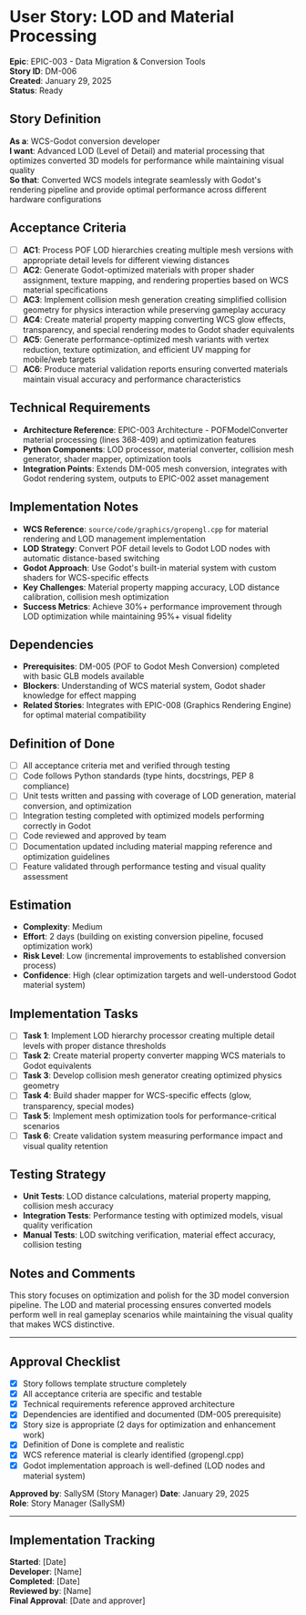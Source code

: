 # User Story: LOD and Material Processing

**Epic**: EPIC-003 - Data Migration & Conversion Tools  
**Story ID**: DM-006  
**Created**: January 29, 2025  
**Status**: Ready

## Story Definition
**As a**: WCS-Godot conversion developer  
**I want**: Advanced LOD (Level of Detail) and material processing that optimizes converted 3D models for performance while maintaining visual quality  
**So that**: Converted WCS models integrate seamlessly with Godot's rendering pipeline and provide optimal performance across different hardware configurations

## Acceptance Criteria
- [ ] **AC1**: Process POF LOD hierarchies creating multiple mesh versions with appropriate detail levels for different viewing distances
- [ ] **AC2**: Generate Godot-optimized materials with proper shader assignment, texture mapping, and rendering properties based on WCS material specifications
- [ ] **AC3**: Implement collision mesh generation creating simplified collision geometry for physics interaction while preserving gameplay accuracy
- [ ] **AC4**: Create material property mapping converting WCS glow effects, transparency, and special rendering modes to Godot shader equivalents
- [ ] **AC5**: Generate performance-optimized mesh variants with vertex reduction, texture optimization, and efficient UV mapping for mobile/web targets
- [ ] **AC6**: Produce material validation reports ensuring converted materials maintain visual accuracy and performance characteristics

## Technical Requirements
- **Architecture Reference**: EPIC-003 Architecture - POFModelConverter material processing (lines 368-409) and optimization features
- **Python Components**: LOD processor, material converter, collision mesh generator, shader mapper, optimization tools
- **Integration Points**: Extends DM-005 mesh conversion, integrates with Godot rendering system, outputs to EPIC-002 asset management

## Implementation Notes
- **WCS Reference**: `source/code/graphics/gropengl.cpp` for material rendering and LOD management implementation
- **LOD Strategy**: Convert POF detail levels to Godot LOD nodes with automatic distance-based switching
- **Godot Approach**: Use Godot's built-in material system with custom shaders for WCS-specific effects
- **Key Challenges**: Material property mapping accuracy, LOD distance calibration, collision mesh optimization
- **Success Metrics**: Achieve 30%+ performance improvement through LOD optimization while maintaining 95%+ visual fidelity

## Dependencies
- **Prerequisites**: DM-005 (POF to Godot Mesh Conversion) completed with basic GLB models available
- **Blockers**: Understanding of WCS material system, Godot shader knowledge for effect mapping
- **Related Stories**: Integrates with EPIC-008 (Graphics Rendering Engine) for optimal material compatibility

## Definition of Done
- [ ] All acceptance criteria met and verified through testing
- [ ] Code follows Python standards (type hints, docstrings, PEP 8 compliance)
- [ ] Unit tests written and passing with coverage of LOD generation, material conversion, and optimization
- [ ] Integration testing completed with optimized models performing correctly in Godot
- [ ] Code reviewed and approved by team
- [ ] Documentation updated including material mapping reference and optimization guidelines
- [ ] Feature validated through performance testing and visual quality assessment

## Estimation
- **Complexity**: Medium
- **Effort**: 2 days (building on existing conversion pipeline, focused optimization work)
- **Risk Level**: Low (incremental improvements to established conversion process)
- **Confidence**: High (clear optimization targets and well-understood Godot material system)

## Implementation Tasks
- [ ] **Task 1**: Implement LOD hierarchy processor creating multiple detail levels with proper distance thresholds
- [ ] **Task 2**: Create material property converter mapping WCS materials to Godot equivalents
- [ ] **Task 3**: Develop collision mesh generator creating optimized physics geometry
- [ ] **Task 4**: Build shader mapper for WCS-specific effects (glow, transparency, special modes)
- [ ] **Task 5**: Implement mesh optimization tools for performance-critical scenarios
- [ ] **Task 6**: Create validation system measuring performance impact and visual quality retention

## Testing Strategy
- **Unit Tests**: LOD distance calculations, material property mapping, collision mesh accuracy
- **Integration Tests**: Performance testing with optimized models, visual quality verification
- **Manual Tests**: LOD switching verification, material effect accuracy, collision testing

## Notes and Comments
This story focuses on optimization and polish for the 3D model conversion pipeline. The LOD and material processing ensures converted models perform well in real gameplay scenarios while maintaining the visual quality that makes WCS distinctive.

---

## Approval Checklist
- [x] Story follows template structure completely
- [x] All acceptance criteria are specific and testable
- [x] Technical requirements reference approved architecture
- [x] Dependencies are identified and documented (DM-005 prerequisite)
- [x] Story size is appropriate (2 days for optimization and enhancement work)
- [x] Definition of Done is complete and realistic
- [x] WCS reference material is clearly identified (gropengl.cpp)
- [x] Godot implementation approach is well-defined (LOD nodes and material system)

**Approved by**: SallySM (Story Manager) **Date**: January 29, 2025  
**Role**: Story Manager (SallySM)

---

## Implementation Tracking
**Started**: [Date]  
**Developer**: [Name]  
**Completed**: [Date]  
**Reviewed by**: [Name]  
**Final Approval**: [Date and approver]